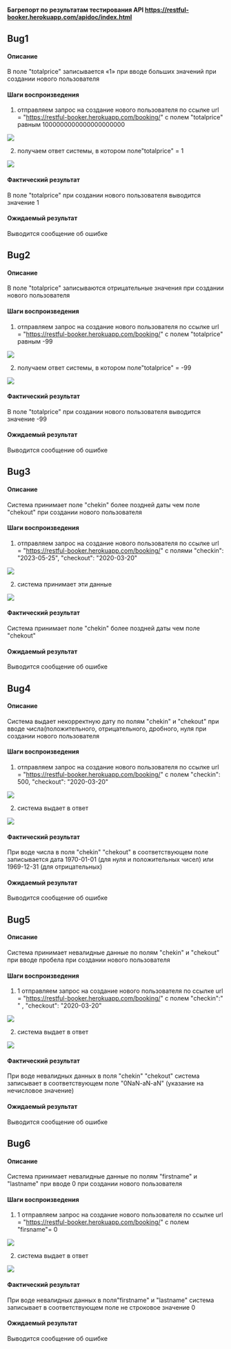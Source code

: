 ####  Багрепорт по результатам  тестирования API https://restful-booker.herokuapp.com/apidoc/index.html

## Bug1
	
#### Описание	
В поле "totalprice" записывается «1»  при  вводе больших значений при создании нового пользователя
	
#### Шаги воспроизведения	
1) отправляем запрос на создание нового пользователя по ссылке url = "https://restful-booker.herokuapp.com/booking/" с полем  "totalprice" равным 1000000000000000000000

![](https://github.com/OlgaOFrolova/API_Restfull_booker_tests_documentation/blob/pictures_for_bugreports/11.jpg)

2) получаем ответ системы, в котором поле"totalprice"  = 1

![](https://github.com/OlgaOFrolova/API_Restfull_booker_tests_documentation/blob/pictures_for_bugreports/12.jpg)
	
	
#### Фактический результат	
В поле "totalprice" при создании нового пользователя выводится значение 1

#### Ожидаемый результат 	
Выводится сообщение об ошибке

## Bug2
	
#### Описание	
В поле "totalprice" записываются отрицательные значения  при создании нового пользователя
	
#### Шаги воспроизведения	
1) отправляем запрос на создание нового пользователя по ссылке url = "https://restful-booker.herokuapp.com/booking/" с полем  "totalprice" равным -99

![](https://github.com/OlgaOFrolova/API_Restfull_booker_tests_documentation/blob/pictures_for_bugreports/21.jpg)

2) получаем ответ системы, в котором поле"totalprice"  = -99

![](https://github.com/OlgaOFrolova/API_Restfull_booker_tests_documentation/blob/pictures_for_bugreports/22.jpg)
	
	
#### Фактический результат	
В поле "totalprice" при создании нового пользователя выводится значение -99
	
#### Ожидаемый результат 	
Выводится сообщение об ошибке

## Bug3
	
#### Описание	
Система принимает поле "chekin" более поздней даты чем поле "chekout" при создании нового пользователя
	
#### Шаги воспроизведения	
1) отправляем запрос на создание нового пользователя по ссылке url = "https://restful-booker.herokuapp.com/booking/" с полями "checkin": "2023-05-25", "checkout": "2020-03-20"

![](https://github.com/OlgaOFrolova/API_Restfull_booker_tests_documentation/blob/pictures_for_bugreports/31.jpg)

2) система принимает эти данные 

![](https://github.com/OlgaOFrolova/API_Restfull_booker_tests_documentation/blob/pictures_for_bugreports/32.jpg)
	
	
#### Фактический результат	
Система принимает поле "chekin" более поздней даты чем поле "chekout"

#### Ожидаемый результат 	
Выводится сообщение об ошибке

## Bug4
	
#### Описание	
Система выдает некорректную дату по  полям "chekin" и "chekout" при вводе числа(положительного, отрицательного, дробного, нуля при создании нового пользователя
	
#### Шаги воспроизведения	
1) отправляем запрос на создание нового пользователя по ссылке url = "https://restful-booker.herokuapp.com/booking/" с полем "checkin": 500, "checkout": "2020-03-20"

![](https://github.com/OlgaOFrolova/API_Restfull_booker_tests_documentation/blob/pictures_for_bugreports/41.jpg)

2) система выдает в ответ 

![](https://github.com/OlgaOFrolova/API_Restfull_booker_tests_documentation/blob/pictures_for_bugreports/42.jpg)
	
	
#### Фактический результат	
При воде числа  в поля "chekin" "chekout" в соответствующем поле записывается дата 1970-01-01 (для нуля и положительных чисел) или 1969-12-31 (для отрицательных)

#### Ожидаемый результат 	
Выводится сообщение об ошибке

## Bug5
	
#### Описание	
Система принимает невалидные данные по  полям "chekin" и "chekout" при вводе пробела при создании нового пользователя
	
#### Шаги воспроизведения	
1) 1 отправляем запрос на создание нового пользователя по ссылке url = "https://restful-booker.herokuapp.com/booking/" с полем "checkin":"  " , "checkout": "2020-03-20"

![](https://github.com/OlgaOFrolova/API_Restfull_booker_tests_documentation/blob/pictures_for_bugreports/51.jpg)

2) система выдает в ответ 

![](https://github.com/OlgaOFrolova/API_Restfull_booker_tests_documentation/blob/pictures_for_bugreports/52.jpg)
	
	
#### Фактический результат	
При воде невалидных данных  в поля "chekin" "chekout" система записывает в соответствующем поле "0NaN-aN-aN" (указание на нечисловое значение)

#### Ожидаемый результат 	
Выводится сообщение об ошибке

## Bug6
	
#### Описание	
Система принимает невалидные данные по  полям  "firstname" и "lastname" при вводе 0 при создании нового пользователя
	
#### Шаги воспроизведения	
1) 1 отправляем запрос на создание нового пользователя по ссылке url = "https://restful-booker.herokuapp.com/booking/" с полем "firsname"= 0 

![](https://github.com/OlgaOFrolova/API_Restfull_booker_tests_documentation/blob/pictures_for_bugreports/61.jpg)

2) система выдает в ответ 

![](https://github.com/OlgaOFrolova/API_Restfull_booker_tests_documentation/blob/pictures_for_bugreports/62.jpg)
	
	
#### Фактический результат	
При воде невалидных данных  в поля"firstname" и "lastname" система записывает в соответствующем поле не строковое значение 0

#### Ожидаемый результат 	
Выводится сообщение об ошибке
